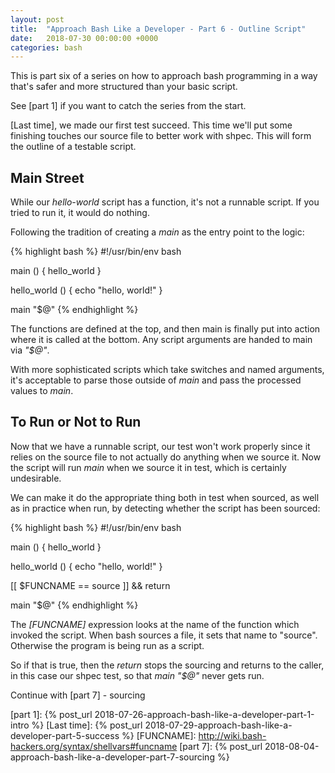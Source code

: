 ```yaml
---
layout: post
title:  "Approach Bash Like a Developer - Part 6 - Outline Script"
date:   2018-07-30 00:00:00 +0000
categories: bash
---
```


This is part six of a series on how to approach bash programming in a
way that's safer and more structured than your basic script.

See [part 1] if you want to catch the series from the start.

[Last time], we made our first test succeed. This time we'll put some
finishing touches our source file to better work with shpec. This will
form the outline of a testable script.

Main Street
-----------

While our *hello-world* script has a function, it's not a runnable
script. If you tried to run it, it would do nothing.

Following the tradition of creating a *main* as the entry point to the
logic:

{% highlight bash %}
#!/usr/bin/env bash

main () {
  hello_world
}

hello_world () {
  echo "hello, world!"
}

main "$@"
{% endhighlight %}

The functions are defined at the top, and then main is finally put into
action where it is called at the bottom.  Any script arguments are
handed to main via *"$@"*.

With more sophisticated scripts which take switches and named arguments,
it's acceptable to parse those outside of *main* and pass the processed
values to *main*.

To Run or Not to Run
--------------------

Now that we have a runnable script, our test won't work properly since
it relies on the source file to not actually do anything when we source
it.  Now the script will run *main* when we source it in test, which is
certainly undesirable.

We can make it do the appropriate thing both in test when sourced, as
well as in practice when run, by detecting whether the script has been
sourced:

{% highlight bash %}
#!/usr/bin/env bash

main () {
  hello_world
}

hello_world () {
  echo "hello, world!"
}

[[ $FUNCNAME == source ]] && return

main "$@"
{% endhighlight %}

The *[FUNCNAME]* expression looks at the name of the function which
invoked the script. When bash sources a file, it sets that name to
"source". Otherwise the program is being run as a script.

So if that is true, then the *return* stops the sourcing and returns to
the caller, in this case our shpec test, so that *main "$@"* never gets
run.

Continue with [part 7] - sourcing

  [part 1]:     {% post_url 2018-07-26-approach-bash-like-a-developer-part-1-intro    %}
  [Last time]:  {% post_url 2018-07-29-approach-bash-like-a-developer-part-5-success  %}
  [FUNCNAME]:   http://wiki.bash-hackers.org/syntax/shellvars#funcname
  [part 7]:     {% post_url 2018-08-04-approach-bash-like-a-developer-part-7-sourcing %}

